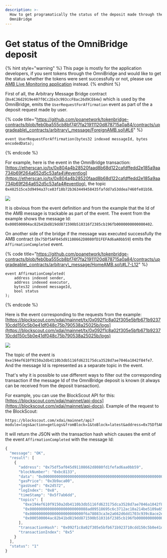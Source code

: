 ```yaml
---
description: >-
  How to get programatically the status of the deposit made through the
  OmniBridge
---
```


# Get status of the OmniBridge deposit

{% hint style="warning" %}
This page is mostly for the application developers, if you sent tokens through the OmniBridge and would like to get the status whether the tokens were sent successfully or not, please use [AMB Live Monitoring application](https://docs.tokenbridge.net/about-tokenbridge/components/amb-live-monitoring-application) instead.
{% endhint %}

First of all, the Arbitrary Message Bridge contract \(`0x4C36d2919e407f0Cc2Ee3c993ccF8ac26d9CE64e`\) which is used by the OmniBridge, emits the `UserRequestForAffirmation` event as part of the a deposit request made by user.

{% code title="https://github.com/poanetwork/tokenbridge-contracts/blob/feb0ba555cb8bf74f7fa21911120d878715a0a84/contracts/upgradeable\_contracts/arbitrary\_message/ForeignAMB.sol\#L6" %}
```text
event UserRequestForAffirmation(bytes32 indexed messageId, bytes encodedData);
```
{% endcode %}

For example, here is the event in the OmniBridge transaction: [https://etherscan.io/tx/0x804a4b28520faad8b68d122cafdffedd2e185a9aa734b69f264a652d5c53afa4\#eventlog](https://etherscan.io/tx/0x804a4b28520faad8b68d122cafdffedd2e185a9aa734b69f264a652d5c53afa4#eventlog), the topic `0x482515ce3d9494a37ce83f18b72b363449458435fafdd7a53ddea7460fe01b58`.

![](../../.gitbook/assets/image%20%2895%29.png)

It is obvious from the event definition and from the example that the Id of the AMB message is trackable as part of the event. The event from the example shows the message Id: `0x000500004ac82b41bd819dd871590b510316f2385cb196fb0000000000000402`.

On another side of the bridge if the message was executed successfully the AMB contract \(`0x75Df5AF045d91108662D8080fD1FEFAd6aA0bb59`\) emits the `AffirmationCompleted` event.

{% code title="https://github.com/poanetwork/tokenbridge-contracts/blob/feb0ba555cb8bf74f7fa21911120d878715a0a84/contracts/upgradeable\_contracts/arbitrary\_message/HomeAMB.sol\#L7-L12" %}
```text
event AffirmationCompleted(
    address indexed sender,
    address indexed executor,
    bytes32 indexed messageId,
    bool status
);
```
{% endcode %}

Here is the event corresponding to the requests from the example: [https://blockscout.com/xdai/mainnet/tx/0x092f1c8a02f305e5bfb671b923710cdd150c5b0e41df048c75b790538a25025b/logs](https://blockscout.com/xdai/mainnet/tx/0x092f1c8a02f305e5bfb671b923710cdd150c5b0e41df048c75b790538a25025b/logs)

![](../../.gitbook/assets/image%20%2894%29.png)

The topic of the event is `0xe194ef610f9150a2db4110b3db5116fd623175dca3528d7ae7046a1042f84fe7`. And the message Id is represented as a separate topic in the event.

That's why it is possible to use different ways to filter out the corresponding transaction if the message Id of the OmniBridge deposit is known \(it always can be received from the deposit transaction\).

For example, you can use the BlockScout API for this: [https://blockscout.com/xdai/mainnet/api-docs](https://blockscout.com/xdai/mainnet/api-docs). Example of the request to the BlockScout:

```text
https://blockscout.com/xdai/mainnet/api?module=logs&action=getLogs&fromBlock=1&toBlock=latest&address=0x75Df5AF045d91108662D8080fD1FEFAd6aA0bb59&topic0=0xe194ef610f9150a2db4110b3db5116fd623175dca3528d7ae7046a1042f84fe7&topic3=0x000500004ac82b41bd819dd871590b510316f2385cb196fb0000000000000402&topic0_3_opr=and
```

It will return the JSON with the transaction hash which causes the emit of the event `AffirmationCompleted` with the message Id:

```javascript
{
  "message": "OK",
  "result": [
    {
      "address": "0x75df5af045d91108662d8080fd1fefad6aa0bb59",
      "blockNumber": "0xbc8133",
      "data": "0x0000000000000000000000000000000000000000000000000000000000000001",
      "gasPrice": "0x3b9aca00",
      "gasUsed": "0x2d572",
      "logIndex": "0x8",
      "timeStamp": "0x5f7ab6dd",
      "topics": [
        "0xe194ef610f9150a2db4110b3db5116fd623175dca3528d7ae7046a1042f84fe7",
        "0x00000000000000000000000088ad09518695c6c3712ac10a214be5109a655671",
        "0x000000000000000000000000f6a78083ca3e2a662d6dd1703c939c8ace2e268d",
        "0x000500004ac82b41bd819dd871590b510316f2385cb196fb0000000000000402"
      ],
      "transactionHash": "0x092f1c8a02f305e5bfb671b923710cdd150c5b0e41df048c75b790538a25025b",
      "transactionIndex": "0x5"
    }
  ],
  "status": "1"
}
```

